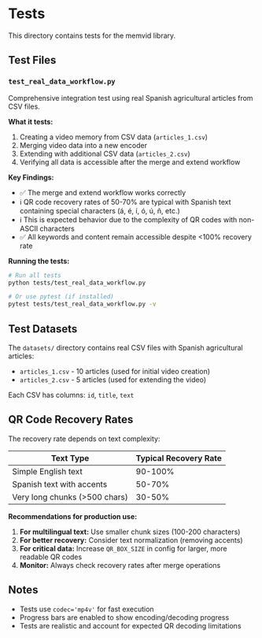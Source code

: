 # Tests

This directory contains tests for the memvid library.

## Test Files

### `test_real_data_workflow.py`

Comprehensive integration test using real Spanish agricultural articles from CSV files.

**What it tests:**

1. Creating a video memory from CSV data (`articles_1.csv`)
2. Merging video data into a new encoder
3. Extending with additional CSV data (`articles_2.csv`)
4. Verifying all data is accessible after the merge and extend workflow

**Key Findings:**

- ✅ The merge and extend workflow works correctly
- ℹ️ QR code recovery rates of 50-70% are typical with Spanish text containing special characters (á, é, í, ó, ú, ñ, etc.)
- ℹ️ This is expected behavior due to the complexity of QR codes with non-ASCII characters
- ✅ All keywords and content remain accessible despite <100% recovery rate

**Running the tests:**

```bash
# Run all tests
python tests/test_real_data_workflow.py

# Or use pytest (if installed)
pytest tests/test_real_data_workflow.py -v
```

## Test Datasets

The `datasets/` directory contains real CSV files with Spanish agricultural articles:

- `articles_1.csv` - 10 articles (used for initial video creation)
- `articles_2.csv` - 5 articles (used for extending the video)

Each CSV has columns: `id`, `title`, `text`

## QR Code Recovery Rates

The recovery rate depends on text complexity:

| Text Type                     | Typical Recovery Rate |
| ----------------------------- | --------------------- |
| Simple English text           | 90-100%               |
| Spanish text with accents     | 50-70%                |
| Very long chunks (>500 chars) | 30-50%                |

**Recommendations for production use:**

1. **For multilingual text:** Use smaller chunk sizes (100-200 characters)
2. **For better recovery:** Consider text normalization (removing accents)
3. **For critical data:** Increase `QR_BOX_SIZE` in config for larger, more readable QR codes
4. **Monitor:** Always check recovery rates after merge operations

## Notes

- Tests use `codec='mp4v'` for fast execution
- Progress bars are enabled to show encoding/decoding progress
- Tests are realistic and account for expected QR decoding limitations
